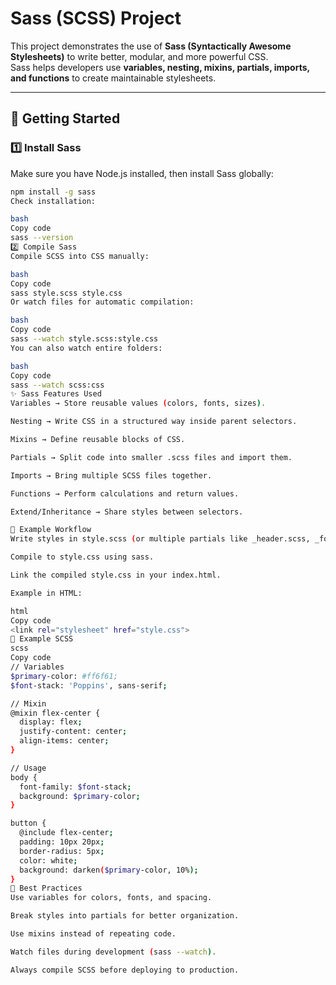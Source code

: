 # Sass (SCSS) Project

This project demonstrates the use of **Sass (Syntactically Awesome Stylesheets)** to write better, modular, and more powerful CSS.  
Sass helps developers use **variables, nesting, mixins, partials, imports, and functions** to create maintainable stylesheets.

---

## 🚀 Getting Started

### 1️⃣ Install Sass
Make sure you have Node.js installed, then install Sass globally:
```bash
npm install -g sass
Check installation:

bash
Copy code
sass --version
2️⃣ Compile Sass
Compile SCSS into CSS manually:

bash
Copy code
sass style.scss style.css
Or watch files for automatic compilation:

bash
Copy code
sass --watch style.scss:style.css
You can also watch entire folders:

bash
Copy code
sass --watch scss:css
✨ Sass Features Used
Variables → Store reusable values (colors, fonts, sizes).

Nesting → Write CSS in a structured way inside parent selectors.

Mixins → Define reusable blocks of CSS.

Partials → Split code into smaller .scss files and import them.

Imports → Bring multiple SCSS files together.

Functions → Perform calculations and return values.

Extend/Inheritance → Share styles between selectors.

📂 Example Workflow
Write styles in style.scss (or multiple partials like _header.scss, _footer.scss).

Compile to style.css using sass.

Link the compiled style.css in your index.html.

Example in HTML:

html
Copy code
<link rel="stylesheet" href="style.css">
📘 Example SCSS
scss
Copy code
// Variables
$primary-color: #ff6f61;
$font-stack: 'Poppins', sans-serif;

// Mixin
@mixin flex-center {
  display: flex;
  justify-content: center;
  align-items: center;
}

// Usage
body {
  font-family: $font-stack;
  background: $primary-color;
}

button {
  @include flex-center;
  padding: 10px 20px;
  border-radius: 5px;
  color: white;
  background: darken($primary-color, 10%);
}
📜 Best Practices
Use variables for colors, fonts, and spacing.

Break styles into partials for better organization.

Use mixins instead of repeating code.

Watch files during development (sass --watch).

Always compile SCSS before deploying to production.

